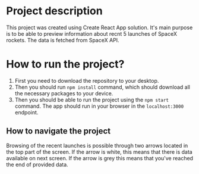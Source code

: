 # Project description

This project was created using Create React App solution. It's main purpose is to be able to preview information about recnt 5 launches of SpaceX rockets. The data is fetched from SpaceX API.

# How to run the project?

1. First you need to download the repository to your desktop. 
2. Then you should run `npm install` command, which should download all the necessary packages to your device.
3. Then you should be able to run the project using the `npm start` command. The app should run in your browser in the `localhost:3000` endpoint.

## How to navigate the project

Browsing of the recent launches is possible through two arrows located in the top part of the screen. If the arrow is white, this means that there is data available on next screen. If the arrow is grey this means that you've reached the end of provided data.